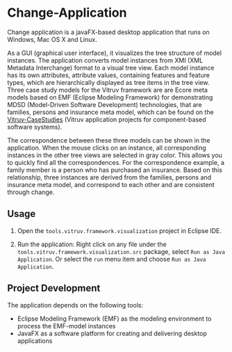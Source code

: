# Change-Application
Change application is a javaFX-based desktop application that runs on Windows, Mac OS X and Linux. 

As a GUI (graphical user interface), it visualizes the tree structure of model instances. The application converts model instances from XMI (XML Metadata Interchange) format to a visual tree view. Each model instance has its own attributes, attribute values, containing features and feature types, which are hierarchically displayed as tree items in the tree view. Three case study models for the Vitruv framework are are Ecore meta models based on EMF (Eclipse Modeling Framework) for demonstrating MDSD (Model-Driven Software Development) technologies, that are families, persons and insurance meta model, which can be found on the [Vitruv-CaseStudies](https://github.com/vitruv-tools/Vitruv-CaseStudies) (Vitruv application projects for component-based software systems).

The correspondence between these three models can be shown in the application. When the mouse clicks on an instance, all corresponding instances in the other tree views are selected in gray color. This allows you to quickly find all the correspondences. For the correspondence example, a family member is a person who has purchased an insurance. Based on this relationship, three instances are derived from the families, persons and insurance meta model, and correspond to each other and are consistent through change.

## Usage

1. Open the `tools.vitruv.framework.visualization` project in Eclipse IDE.

2. Run the application:
Right click on any file under the `tools.vitruv.framework.visualization.src` package, select `Run as Java Application`. Or select the `run` menu item and choose `Run as Java Application`.

## Project Development
The application depends on the following tools:
+ Eclipse Modeling Framework (EMF) as the modeling environment to process the EMF-model instances
+ JavaFX as a software platform for creating and delivering desktop applications


